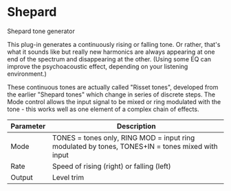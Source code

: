 # Shepard

Shepard tone generator

This plug-in generates a continuously rising or falling tone.  Or rather, that's what it sounds like but really new harmonics are always appearing at one end of the spectrum and disappearing at the other. (Using some EQ can improve the psychoacoustic effect, depending on your listening environment.)

These continuous tones are actually called "Risset tones", developed from the earlier "Shepard tones" which change in series of discrete steps. The Mode control allows the input signal to be mixed or ring modulated with the tone - this works well as one element of a complex chain of effects.

| Parameter | Description |
| --------- | ----------- |
| Mode| TONES = tones only, RING MOD = input ring modulated by tones, TONES+IN = tones mixed with input |
| Rate | Speed of rising (right) or falling (left) |
| Output | Level trim |
